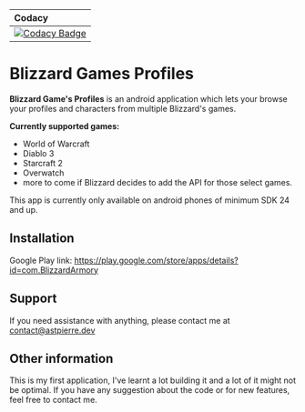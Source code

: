 | Codacy |
| :----- |
| [![Codacy Badge](https://api.codacy.com/project/badge/Grade/060c4a5fc578468cbfc43c0386900a3f)](https://www.codacy.com?utm_source=github.com&amp;utm_medium=referral&amp;utm_content=alexchaoss/Blizzard-Armory&amp;utm_campaign=Badge_Grade) |

# Blizzard Games Profiles  
  
__Blizzard Game's Profiles__ is an android application which lets your browse your profiles and characters from multiple Blizzard's games. 

__Currently supported games:__
- World of Warcraft
- Diablo 3
- Starcraft 2
- Overwatch
- more to come if Blizzard decides to add the API for those select games.

This app is currently only available on android phones of minimum SDK 24 and up. 

## Installation

Google Play link: <https://play.google.com/store/apps/details?id=com.BlizzardArmory>

## Support

If you need assistance with anything, please contact me at contact@astpierre.dev

## Other information

This is my first application, I've learnt a lot building it and a lot of it might not be optimal. If you have any suggestion about the code or for new features, feel free to contact me.
